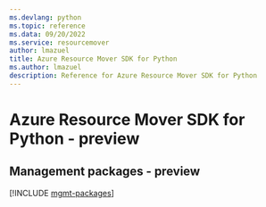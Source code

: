 ```yaml
---
ms.devlang: python
ms.topic: reference
ms.data: 09/20/2022
ms.service: resourcemover
author: lmazuel
title: Azure Resource Mover SDK for Python
ms.author: lmazuel
description: Reference for Azure Resource Mover SDK for Python
---
```

# Azure Resource Mover SDK for Python - preview

## Management packages - preview
[!INCLUDE [mgmt-packages](resource-mover-mgmt-index.md)]